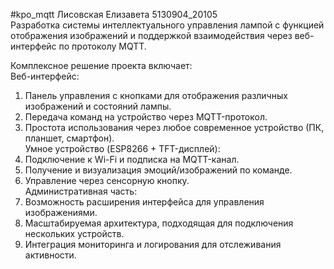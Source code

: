 #kpo_mqtt
  Лисовская Елизавета 5130904_20105                                                                                                                                                  
  Разработка системы интеллектуального управления лампой с функцией отображения изображений и поддержкой взаимодействия через веб-интерфейс по протоколу MQTT.

Комплексное решение проекта включает:  
Веб-интерфейс:
  1. Панель управления с кнопками для отображения различных изображений и состояний лампы.
  2. Передача команд на устройство через MQTT-протокол.
  3. Простота использования через любое современное устройство (ПК, планшет, смартфон).  
Умное устройство (ESP8266 + TFT-дисплей):
  1. Подключение к Wi-Fi и подписка на MQTT-канал.
  2. Получение и визуализация эмоций/изображений по команде.
  3. Управление через сенсорную кнопку.  
Административная часть:
  1. Возможность расширения интерфейса для управления изображениями.
  2. Масштабируемая архитектура, подходящая для подключения нескольких устройств.
  3. Интеграция мониторинга и логирования для отслеживания активности.
